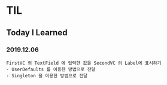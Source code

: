 # TIL
## Today I Learned


### 2019.12.06

`````````````````````
FirstVC 의 TextField 에 입력한 값을 SecondVC 의 Label에 표시하기
- UserDefaults 를 이용한 방법으로 전달
- Singleton 을 이용한 방법으로 전달

`````````````````````
